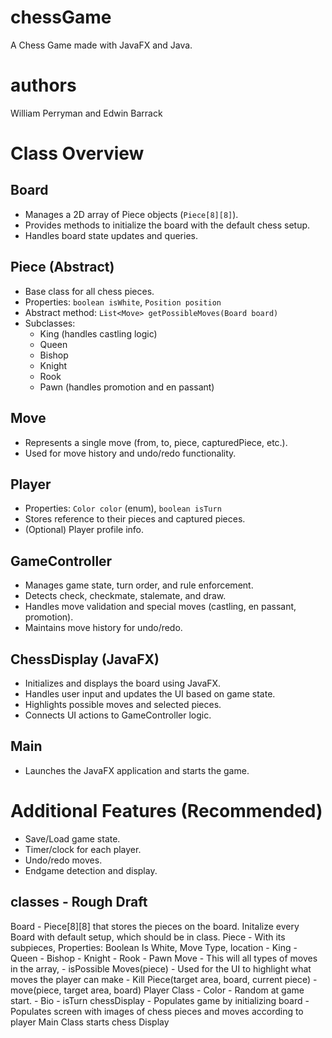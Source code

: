 # chessGame
A Chess Game made with JavaFX and Java. 

# authors
William Perryman and Edwin Barrack

# Class Overview

## Board
- Manages a 2D array of Piece objects (`Piece[8][8]`).
- Provides methods to initialize the board with the default chess setup.
- Handles board state updates and queries.

## Piece (Abstract)
- Base class for all chess pieces.
- Properties: `boolean isWhite`, `Position position`
- Abstract method: `List<Move> getPossibleMoves(Board board)`
- Subclasses:
    - King (handles castling logic)
    - Queen
    - Bishop
    - Knight
    - Rook
    - Pawn (handles promotion and en passant)

## Move
- Represents a single move (from, to, piece, capturedPiece, etc.).
- Used for move history and undo/redo functionality.

## Player
- Properties: `Color color` (enum), `boolean isTurn`
- Stores reference to their pieces and captured pieces.
- (Optional) Player profile info.

## GameController
- Manages game state, turn order, and rule enforcement.
- Detects check, checkmate, stalemate, and draw.
- Handles move validation and special moves (castling, en passant, promotion).
- Maintains move history for undo/redo.

## ChessDisplay (JavaFX)
- Initializes and displays the board using JavaFX.
- Handles user input and updates the UI based on game state.
- Highlights possible moves and selected pieces.
- Connects UI actions to GameController logic.

## Main
- Launches the JavaFX application and starts the game.

# Additional Features (Recommended)
- Save/Load game state.
- Timer/clock for each player.
- Undo/redo moves.
- Endgame detection and display.

## classes - Rough Draft
Board - Piece[8][8] that stores the pieces on the board. Initalize every Board with default setup, which should be in class. 
Piece - With its subpieces, Properties: Boolean Is White, Move Type, location
    - King
    - Queen
    - Bishop
    - Knight
    - Rook
    - Pawn
Move - This will all types of moves in the array,
    - isPossible Moves(piece) - Used for the UI to highlight what moves the player can make
    - Kill Piece(target area, board, current piece)
    - move(piece, target area, board)
Player Class
    - Color - Random at game start. 
    - Bio
    - isTurn
chessDisplay
    - Populates game by initializing board
    - Populates screen with images of chess pieces and moves according to player
Main Class starts chess Display




